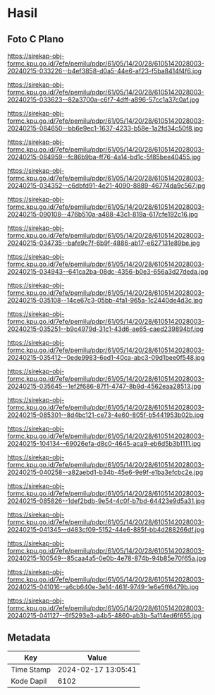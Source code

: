 # Hasil

## Foto C Plano

https://sirekap-obj-formc.kpu.go.id/7efe/pemilu/pdpr/61/05/14/20/28/6105142028003-20240215-033226--b4ef3858-d0a5-44e6-af23-f5ba8414f4f6.jpg

https://sirekap-obj-formc.kpu.go.id/7efe/pemilu/pdpr/61/05/14/20/28/6105142028003-20240215-033623--82a3700a-c6f7-4dff-a896-57cc1a37c0af.jpg

https://sirekap-obj-formc.kpu.go.id/7efe/pemilu/pdpr/61/05/14/20/28/6105142028003-20240215-084650--bb6e9ec1-1637-4233-b58e-1a2fd34c50f8.jpg

https://sirekap-obj-formc.kpu.go.id/7efe/pemilu/pdpr/61/05/14/20/28/6105142028003-20240215-084959--fc86b9ba-ff76-4a14-bd1c-5f85bee40455.jpg

https://sirekap-obj-formc.kpu.go.id/7efe/pemilu/pdpr/61/05/14/20/28/6105142028003-20240215-034352--c6dbfd91-4e21-4090-8889-46774da9c567.jpg

https://sirekap-obj-formc.kpu.go.id/7efe/pemilu/pdpr/61/05/14/20/28/6105142028003-20240215-090108--476b510a-a488-43c1-819a-617cfe192c16.jpg

https://sirekap-obj-formc.kpu.go.id/7efe/pemilu/pdpr/61/05/14/20/28/6105142028003-20240215-034735--bafe9c7f-6b9f-4886-ab17-e627131e89be.jpg

https://sirekap-obj-formc.kpu.go.id/7efe/pemilu/pdpr/61/05/14/20/28/6105142028003-20240215-034943--641ca2ba-08dc-4356-b0e3-656a3d27deda.jpg

https://sirekap-obj-formc.kpu.go.id/7efe/pemilu/pdpr/61/05/14/20/28/6105142028003-20240215-035108--14ce67c3-05bb-4fa1-965a-1c2440de4d3c.jpg

https://sirekap-obj-formc.kpu.go.id/7efe/pemilu/pdpr/61/05/14/20/28/6105142028003-20240215-035251--b9c4979d-31c1-43d6-ae65-caed239894bf.jpg

https://sirekap-obj-formc.kpu.go.id/7efe/pemilu/pdpr/61/05/14/20/28/6105142028003-20240215-035412--0ede9983-6ed1-40ca-abc3-09d1bee0f548.jpg

https://sirekap-obj-formc.kpu.go.id/7efe/pemilu/pdpr/61/05/14/20/28/6105142028003-20240215-035645--1ef2f686-87f1-4747-8b9d-4562eaa28513.jpg

https://sirekap-obj-formc.kpu.go.id/7efe/pemilu/pdpr/61/05/14/20/28/6105142028003-20240215-085301--8d4bc121-ce73-4e60-805f-b5441953b02b.jpg

https://sirekap-obj-formc.kpu.go.id/7efe/pemilu/pdpr/61/05/14/20/28/6105142028003-20240215-104134--69026efa-d8c0-4645-aca9-eb6d5b3b1111.jpg

https://sirekap-obj-formc.kpu.go.id/7efe/pemilu/pdpr/61/05/14/20/28/6105142028003-20240215-040258--a82aebd1-b34b-45e6-9e9f-e1ba3efcbc2e.jpg

https://sirekap-obj-formc.kpu.go.id/7efe/pemilu/pdpr/61/05/14/20/28/6105142028003-20240215-085826--1def2bdb-9e54-4c0f-b7bd-64423e9d5a31.jpg

https://sirekap-obj-formc.kpu.go.id/7efe/pemilu/pdpr/61/05/14/20/28/6105142028003-20240215-041345--d483cf09-5152-44e6-885f-bb4d288266df.jpg

https://sirekap-obj-formc.kpu.go.id/7efe/pemilu/pdpr/61/05/14/20/28/6105142028003-20240215-100549--85caa4a5-0e0b-4e78-874b-94b85e70f65a.jpg

https://sirekap-obj-formc.kpu.go.id/7efe/pemilu/pdpr/61/05/14/20/28/6105142028003-20240215-041016--a6cb640e-3e14-461f-9749-1e6e5ff6479b.jpg

https://sirekap-obj-formc.kpu.go.id/7efe/pemilu/pdpr/61/05/14/20/28/6105142028003-20240215-041127--6f5293e3-a4b5-4860-ab3b-5a114ed6f655.jpg


## Metadata

| Key        | Value               |
| ---------- | ------------------- |
| Time Stamp | 2024-02-17 13:05:41 |
| Kode Dapil | 6102                |



